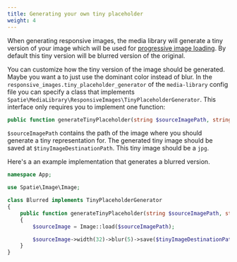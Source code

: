 ```yaml
---
title: Generating your own tiny placeholder
weight: 4
---
```


When generating responsive images, the media library will generate a tiny version of your image which will be used for [progressive image loading](/laravel-medialibrary/v10/responsive-images/getting-started-with-responsive-images#progressive-image-loading). By default this tiny version will be blurred version of the original.

You can customize how the tiny version of the image should be generated. Maybe you want a to just use the dominant color instead of blur. In the  `responsive_images.tiny_placeholder_generator` of the `media-library` config file you can specify a class that implements `Spatie\MediaLibrary\ResponsiveImages\TinyPlaceholderGenerator`. This interface only requires you to implement one function:

```php
public function generateTinyPlaceholder(string $sourceImagePath, string $tinyImageDestinationPath);
```

`$sourceImagePath` contains the path of the image where you should generate a tiny representation for. The generated tiny image should be saved at `$tinyImageDestinationPath`. This tiny image should be a `jpg`.

Here's a an example implementation that generates a blurred version.

```php
namespace App;

use Spatie\Image\Image;

class Blurred implements TinyPlaceholderGenerator
{
    public function generateTinyPlaceholder(string $sourceImagePath, string $tinyImageDestinationPath)
    {
        $sourceImage = Image::load($sourceImagePath);

        $sourceImage->width(32)->blur(5)->save($tinyImageDestinationPath);
    }
}
```
